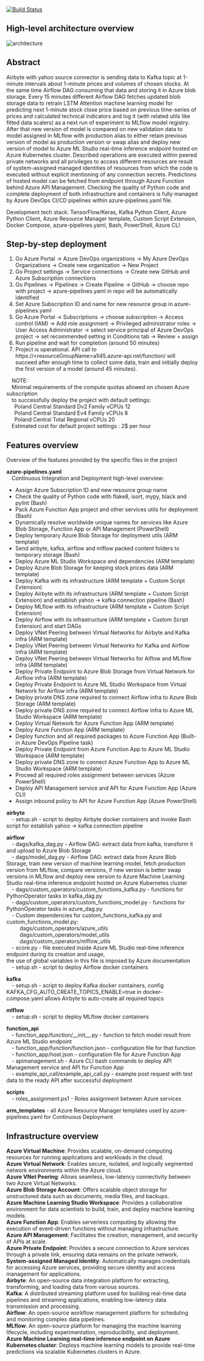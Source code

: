 [![Build Status](https://dev.azure.com/jjuzaszek/LSTM_Attention_redeployment_for_yahoo_stock_data/_apis/build/status%2FJuliuszB12.LSTM_Attention_redeployment_for_yahoo_stock_data?branchName=main)](https://dev.azure.com/jjuzaszek/LSTM_Attention_redeployment_for_yahoo_stock_data/_build/latest?definitionId=20&branchName=main)

## High-level architecture overview
![architecture](https://github.com/JuliuszB12/LSTM_Attention_redeployment_for_yahoo_stock_data/assets/68758875/e71dc045-df45-497d-8fc4-bea09abbfcb2)

## Abstract
Airbyte with yahoo source connector is sending data to Kafka topic at 1-minute intervals about 1-minute prices and volumes of chosen stocks.
At the same time Airflow DAG consuming that data and storing it in Azure blob storage. Every 15 minutes different Airflow DAG fetches updated blob storage data to retrain LSTM Attention machine learning model for predicting next 1-minute stock close price based on previous time-series of prices and calculated technical indicators and log it (with related utils like fitted data scalers) as a next run of experiment to MLflow model registry. After that new version of model is compared on new validation data to model assigned in MLflow with production alias to either retain previous version of model as production version or swap alias and deploy new version of model to Azure ML Studio real-time inference endpoint hosted on Azure Kubernetes cluster. Described operations are executed within peered private networks and all privileges to access different resources are result of system-assigned managed identities of resources from which the code is executed without explicit mentioning of any connection secrets. Predictions of hosted model can be fetched from endpoint through Azure Function behind Azure API Management. Checking the quality of Python code and complete deployment of both infrastructure and containers is fully managed by Azure DevOps CI/CD pipelines within azure-pipelines.yaml file.

Development tech stack: TensorFlow/Keras, Kafka Python Client, Azure Python Client, Azure Resource Manager template, Custom Script Extension, Docker Compose, azure-pipelines.yaml, Bash, PowerShell, Azure CLI

## Step-by-step deployment
1. Go Azure Portal -> Azure DevOps organizations -> My Azure DevOps Organizations -> Create new organization -> New Project
2. Go Project settings -> Service connections -> Create new GitHub and Azure Subscription connections
3. Go Pipelines -> Pipelines -> Create Pipeline -> GitHub -> choose repo with project -> azure-pipelines.yaml in repo will be automatically identified
4. Set Azure Subscription ID and name for new resource group in azure-pipelines.yaml
5. Go Azure Portal -> Subscriptions -> choose subscription -> Access control (IAM) -> Add role assignment -> Privileged administrator roles -> User Access Administrator -> select service principal of Azure DevOps project -> set recommended setting in Conditions tab -> Review + assign
6. Run pipeline and wait for completion (around 50 minutes)
7. Project is operational. API call to ht<span>tps://</span>&lt;resourceGroupName&gt;a1l45.azure-api.net/function/ will succeed after enough time to collect some data, train and initially deploy the first version of a model (around 45 minutes).  
  
&emsp;NOTE:  
&emsp;Minimal requirements of the compute quotas allowed on chosen Azure subscription  
&emsp;to successfully deploy the project with default settings:  
&emsp;&ensp;Poland Central Standard Dv2 Family vCPUs 12  
&emsp;&ensp;Poland Central Standard Ev4 Family vCPUs 8  
&emsp;&ensp;Poland Central Total Regional vCPUs 20  
&emsp;Estimated cost for default project settings : 2$ per hour

## Features overview
Overview of the features provided by the specific files in the project  
  
**azure-pipelines.yaml**  
&emsp;Continuous Integration and Deployment high-level overview:
  - Assign Azure Subscription ID and new resource group name
  - Check the quality of Python code with flake8, isort, mypy, black and pylint (Bash)
  - Pack Azure Function App project and other services utils for deployment (Bash)
  - Dynamically resolve worldwide unique names for services like Azure Blob Storage, Function App or API Management (PowerShell)
  - Deploy temporary Azure Blob Storage for deployment utils (ARM template)
  - Send airbyte, kafka, airflow and mlflow packed content folders to temporary storage (Bash)
  - Deploy Azure ML Studio Workspace and dependencies (ARM template)
  - Deploy Azure Blob Storage for keeping stock prices data (ARM template)
  - Deploy Kafka with its infrastructure (ARM template + Custom Script Extension)
  - Deploy Airbyte with its infrastructure (ARM template + Custom Script Extension) and establish yahoo -> kafka connection pipeline (Bash)
  - Deploy MLflow with its infrastructure (ARM template + Custom Script Extension)
  - Deploy Airflow with its infrastructure (ARM template + Custom Script Extension) and start DAGs
  - Deploy VNet Peering between Virtual Networks for Airbyte and Kafka infra (ARM template)
  - Deploy VNet Peering between Virtual Networks for Kafka and Airflow infra (ARM template)
  - Deploy VNet Peering between Virtual Networks for Aiflow and MLflow infra (ARM template)
  - Deploy Private Endpoint to Azure Blob Storage from Virtual Network for Airflow infra (ARM template)
  - Deploy Private Endpoint to Azure ML Studio Workspace from Virtual Network for Airflow infra (ARM template)
  - Deploy private DNS zone required to connect Airflow infra to Azure Blob Storage (ARM template)
  - Deploy private DNS zone required to connect Airflow infra to Azure ML Studio Workspace (ARM template)
  - Deploy Virtual Network for Azure Function App (ARM template)
  - Deploy Azure Function App (ARM template)
  - Deploy function and all required packages to Azure Function App (Built-in Azure DevOps Pipeline task)
  - Deploy Private Endpoint from Azure Function App to Azure ML Studio Workspace (ARM template)
  - Deploy private DNS zone to connect Azure Function App to Azure ML Studio Workspace (ARM template)
  - Proceed all required roles assignment between services (Azure PowerShell)
  - Deploy API Management service and API for Azure Function App (Azure CLI)
  - Assign inbound policy to API for Azure Function App (Azure PowerShell)

**airbyte**  
&emsp;- setup.sh - script to deploy Airbyte docker containers and invoke Bash script for establish yahoo -> kafka connection pipeline  
  
**airflow**  
&emsp;- dags/kafka_dag.py - Airflow DAG: extract data from kafka, transform it and upload to Azure Blob Storage  
&emsp;- dags/model_dag.py - Airflow DAG: extract data from Azure Blob Storage, train new version of machine learning model, fetch production version from MLflow, compare versions, if new version is better swap versions in MLflow and deploy new version to Azure Machine Learning Studio real-time inference endpoint hosted on Azure Kubernetes cluster  
&emsp;- dags/custom_operators/custom_functions_kafka.py - functions for PythonOperator tasks in kafka_dag.py  
&emsp;- dags/custom_operators/custom_functions_model.py - functions for PythonOperator tasks in azure_dag.py  
&emsp;- Custom dependencies for custom_functions_kafka.py and custom_functions_model.py:  
&emsp;&emsp;&ensp;dags/custom_operators/azure_utils  
&emsp;&emsp;&ensp;dags/custom_operators/model_utils  
&emsp;&emsp;&ensp;dags/custom_operators/mlflow_utils  
&emsp;- score.py - file executed inside Azure ML Studio real-time inference endpoint during its creation and usage,  
the use of global variables in this file is imposed by Azure documentation  
&emsp;- setup.sh - script to deploy Airflow docker containers  
  
**kafka**  
&emsp;- setup.sh - script to deploy Kafka docker containers, config KAFKA_CFG_AUTO_CREATE_TOPICS_ENABLE=true in docker-compose.yaml allows Airbyte to auto-create all required topics  
  
**mlflow**  
&emsp;- setup.sh - script to deploy MLflow docker containers  
  
**function_api**  
&emsp;- function_app/function/\_\_init\_\_.py - function to fetch model result from Azure ML Studio endpoint  
&emsp;- function_app/function/function.json - configuration file for that function  
&emsp;- function_app/host.json - configuration file for Azure Function App  
&emsp;- apimanagement.sh - Azure CLI bash commands to deploy API Management service and API for Function App  
&emsp;- example_api_call/example_api_call.py - example post request with test data to the ready API after successful deployment  
  
**scripts**  
&emsp;- roles_assignment.ps1 - Roles assignment between Azure services  
  
**arm_templates** - all Azure Resource Manager templates used by azure-pipelines.yaml for Continuous Deployment

## Infrastructure overview
**Azure Virtual Machine**: Provides scalable, on-demand computing resources for running applications and workloads in the cloud.  
**Azure Virtual Network**: Enables secure, isolated, and logically segmented network environments within the Azure cloud.  
**Azure VNet Peering**: Allows seamless, low-latency connectivity between two Azure Virtual Networks.  
**Azure Blob Storage Account**: Offers scalable object storage for unstructured data such as documents, media files, and backups.  
**Azure Machine Learning Studio Workspace**: Provides a collaborative environment for data scientists to build, train, and deploy machine learning models.  
**Azure Function App**: Enables serverless computing by allowing the execution of event-driven functions without managing infrastructure.  
**Azure API Management**: Facilitates the creation, management, and security of APIs at scale.  
**Azure Private Endpoint**: Provides a secure connection to Azure services through a private link, ensuring data remains on the private network.  
**System-assigned Managed Identity**: Automatically manages credentials for accessing Azure services, providing secure identity and access management for applications.  
**Airbyte**: An open-source data integration platform for extracting, transforming, and loading data from various sources.  
**Kafka**: A distributed streaming platform used for building real-time data pipelines and streaming applications, enabling low-latency data transmission and processing.  
**Airflow**: An open-source workflow management platform for scheduling and monitoring complex data pipelines.  
**MLflow**: An open-source platform for managing the machine learning lifecycle, including experimentation, reproducibility, and deployment.  
**Azure Machine Learning real-time inference endpoint on Azure Kubernetes cluster**: Deploys machine learning models to provide real-time predictions via scalable Kubernetes clusters in Azure.
